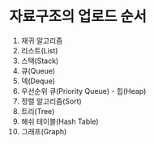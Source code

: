 # 자료구조의 업로드 순서
1. 재귀 알고리즘
2. 리스트(List)
3. 스택(Stack)
4. 큐(Queue)
5. 덱(Deque)
6. 우선순위 큐(Priority Queue) - 힙(Heap)
7. 정렬 알고리즘(Sort)
8. 트리(Tree)
9. 해쉬 테이블(Hash Table)
10. 그래프(Graph)

